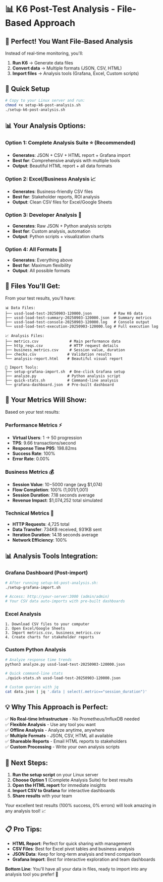 # 📊 K6 Post-Test Analysis - File-Based Approach

## 🎯 Perfect! You Want File-Based Analysis

Instead of real-time monitoring, you'll:
1. **Run K6** → Generate data files
2. **Convert data** → Multiple formats (JSON, CSV, HTML)  
3. **Import files** → Analysis tools (Grafana, Excel, Custom scripts)

## 🚀 Quick Setup

```bash
# Copy to your Linux server and run:
chmod +x setup-k6-post-analysis.sh
./setup-k6-post-analysis.sh
```

## 📊 Your Analysis Options:

### **Option 1: Complete Analysis Suite** ⭐ (Recommended)
- **Generates**: JSON + CSV + HTML report + Grafana import
- **Best for**: Comprehensive analysis with multiple tools
- **Output**: Beautiful HTML report + all data formats

### **Option 2: Excel/Business Analysis** 📈
- **Generates**: Business-friendly CSV files
- **Best for**: Stakeholder reports, ROI analysis
- **Output**: Clean CSV files for Excel/Google Sheets

### **Option 3: Developer Analysis** 🔧
- **Generates**: Raw JSON + Python analysis scripts
- **Best for**: Custom analysis, automation
- **Output**: Python scripts + visualization charts

### **Option 4: All Formats** 📁
- **Generates**: Everything above
- **Best for**: Maximum flexibility
- **Output**: All possible formats

## 📁 Files You'll Get:

From your test results, you'll have:

```
📊 Data Files:
├── ussd-load-test-20250903-120000.json          # Raw K6 data
├── ussd-load-test-summary-20250903-120000.json  # Summary metrics  
├── ussd-load-test-console-20250903-120000.log   # Console output
└── ussd-load-test-execution-20250903-120000.log # Full execution log

📈 Analysis Files:
├── metrics.csv              # Main performance data
├── http_reqs.csv            # HTTP request details
├── business_metrics.csv     # Session value, duration
├── checks.csv              # Validation results
└── analysis-report.html    # Beautiful visual report

🔧 Import Tools:
├── setup-grafana-import.sh  # One-click Grafana setup
├── analyze.py              # Python analysis script
├── quick-stats.sh          # Command-line analysis
└── grafana-dashboard.json  # Pre-built dashboard
```

## 🎯 Your Metrics Will Show:

Based on your test results:

### **Performance Metrics** ⚡
- **Virtual Users**: 1 → 50 progression
- **TPS**: 9.66 transactions/second
- **Response Time P95**: 198.82ms
- **Success Rate**: 100%
- **Error Rate**: 0.00%

### **Business Metrics** 💰
- **Session Value**: $10-$5000 range (avg $1,074)
- **Flow Completion**: 100% (1,001/1,001)
- **Session Duration**: 7.18 seconds average
- **Revenue Impact**: $1,074,252 total simulated

### **Technical Metrics** 🔧
- **HTTP Requests**: 4,725 total
- **Data Transfer**: 734KB received, 931KB sent
- **Iteration Duration**: 14.18 seconds average
- **Network Efficiency**: 100%

## 📊 Analysis Tools Integration:

### **Grafana Dashboard** (Post-import)
```bash
# After running setup-k6-post-analysis.sh:
./setup-grafana-import.sh

# Access: http://your-server:3000 (admin/admin)
# Your CSV data auto-imports with pre-built dashboards
```

### **Excel Analysis**
```
1. Download CSV files to your computer
2. Open Excel/Google Sheets
3. Import metrics.csv, business_metrics.csv
4. Create charts for stakeholder reports
```

### **Custom Python Analysis**
```bash
# Analyze response time trends
python3 analyze.py ussd-load-test-20250903-120000.json

# Quick command-line stats
./quick-stats.sh ussd-load-test-20250903-120000.json

# Custom queries with jq
cat data.json | jq '.data | select(.metric=="session_duration")'
```

## 💡 Why This Approach is Perfect:

✅ **No Real-time Infrastructure** - No Prometheus/InfluxDB needed  
✅ **Flexible Analysis** - Use any tool you want  
✅ **Offline Analysis** - Analyze anytime, anywhere  
✅ **Multiple Formats** - JSON, CSV, HTML all available  
✅ **Shareable Reports** - Email HTML reports to stakeholders  
✅ **Custom Processing** - Write your own analysis scripts  

## 🚀 Next Steps:

1. **Run the setup script** on your Linux server
2. **Choose Option 1** (Complete Analysis Suite) for best results
3. **Open the HTML report** for immediate insights
4. **Import CSV to Grafana** for interactive dashboards
5. **Share results** with your team

Your excellent test results (100% success, 0% errors) will look amazing in any analysis tool! 📈

## 📋 Pro Tips:

- **HTML Report**: Perfect for quick sharing with management
- **CSV Files**: Best for Excel pivot tables and business analysis  
- **JSON Data**: Keep for long-term analysis and trend comparison
- **Grafana Import**: Best for interactive exploration and team dashboards

**Bottom Line**: You'll have all your data in files, ready to import into any analysis tool you prefer! 🎉

